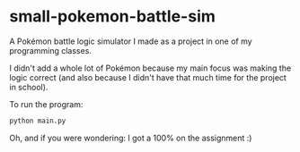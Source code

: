 # small-pokemon-battle-sim
A Pokémon battle logic simulator I made as a project in one of my programming classes.

I didn't add a whole lot of Pokémon because my main focus was making the logic correct (and also because I didn't have that much time for the project in school).

To run the program:
```sh
python main.py
```

Oh, and if you were wondering: I got a 100% on the assignment :)
